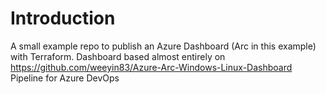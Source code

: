 # Introduction 
A small example repo to publish an Azure Dashboard (Arc in this example) with Terraform. 
Dashboard based almost entirely on https://github.com/weeyin83/Azure-Arc-Windows-Linux-Dashboard
Pipeline for Azure DevOps
